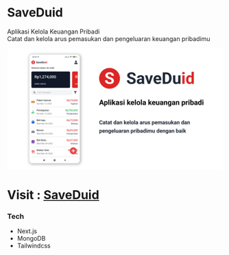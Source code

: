 # SaveDuid
Aplikasi Kelola Keuangan Pribadi\
Catat dan kelola arus pemasukan dan pengeluaran  keuangan pribadimu

![SaveDuid](./saveduid.png)

# Visit : [SaveDuid](https://saveduid.vercel.app)

### Tech
- Next.js
- MongoDB
- Tailwindcss
